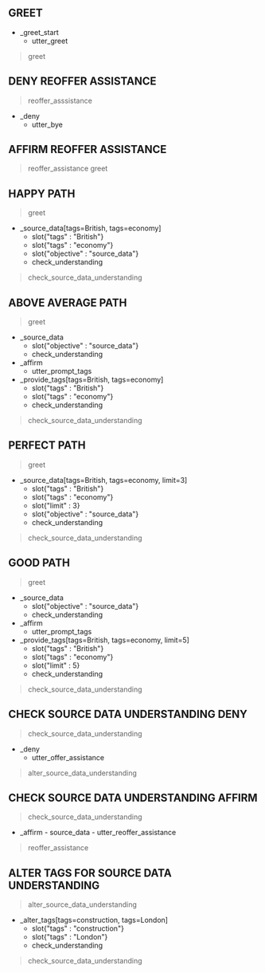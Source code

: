 ## GREET
* _greet_start
	-	utter_greet
> greet

## DENY REOFFER ASSISTANCE
> reoffer_asssistance
* _deny
	-	utter_bye

## AFFIRM REOFFER ASSISTANCE
> reoffer_assistance
> greet	

## HAPPY PATH
>	greet
* _source_data[tags=British, tags=economy]
	-	slot{"tags" : "British"}
	-	slot{"tags" : "economy"}
	-   slot{"objective" : "source_data"}
	-	check_understanding
> check_source_data_understanding

## ABOVE AVERAGE PATH
> greet
* _source_data
	- slot{"objective" : "source_data"}
	- check_understanding
* _affirm
	- utter_prompt_tags
* _provide_tags[tags=British, tags=economy]
	-	slot{"tags" : "British"}
	-	slot{"tags" : "economy"}
	-	check_understanding
> check_source_data_understanding

## PERFECT PATH
> greet
* _source_data[tags=British, tags=economy, limit=3]
	-	slot{"tags" : "British"}
	-	slot{"tags" : "economy"}
	-	slot{"limit" : 3}
	-   slot{"objective" : "source_data"}
	-	check_understanding
> check_source_data_understanding

## GOOD PATH
> greet
* _source_data
	-	slot{"objective" : "source_data"}
	-	check_understanding
* _affirm
	-	utter_prompt_tags
* _provide_tags[tags=British, tags=economy, limit=5]
	-	slot{"tags" : "British"}
	-	slot{"tags" : "economy"}
	-	slot{"limit" : 5}
	-	check_understanding
> check_source_data_understanding


## CHECK SOURCE DATA UNDERSTANDING DENY
> check_source_data_understanding
* _deny
	-	utter_offer_assistance
> alter_source_data_understanding

## CHECK SOURCE DATA UNDERSTANDING AFFIRM
> check_source_data_understanding
* _affirm
		-	source_data
		-	utter_reoffer_assistance
> reoffer_assistance


## ALTER TAGS FOR SOURCE DATA UNDERSTANDING
> alter_source_data_understanding
* _alter_tags[tags=construction, tags=London]
	-	slot{"tags" : "construction"}
	-	slot{"tags" : "London"}
	-	check_understanding
> check_source_data_understanding

